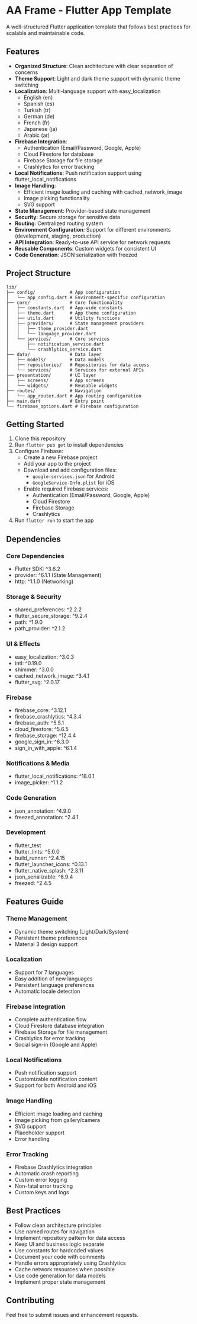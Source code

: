 # AA Frame - Flutter App Template

A well-structured Flutter application template that follows best practices for scalable and maintainable code.

## Features

- **Organized Structure**: Clean architecture with clear separation of concerns
- **Theme Support**: Light and dark theme support with dynamic theme switching
- **Localization**: Multi-language support with easy_localization
  - English (en)
  - Spanish (es)
  - Turkish (tr)
  - German (de)
  - French (fr)
  - Japanese (ja)
  - Arabic (ar)
- **Firebase Integration**:
  - Authentication (Email/Password, Google, Apple)
  - Cloud Firestore for database
  - Firebase Storage for file storage
  - Crashlytics for error tracking
- **Local Notifications**: Push notification support using flutter_local_notifications
- **Image Handling**:
  - Efficient image loading and caching with cached_network_image
  - Image picking functionality
  - SVG support
- **State Management**: Provider-based state management
- **Security**: Secure storage for sensitive data
- **Routing**: Centralized routing system
- **Environment Configuration**: Support for different environments (development, staging, production)
- **API Integration**: Ready-to-use API service for network requests
- **Reusable Components**: Custom widgets for consistent UI
- **Code Generation**: JSON serialization with freezed

## Project Structure

```
lib/
├── config/             # App configuration
│   └── app_config.dart # Environment-specific configuration
├── core/               # Core functionality
│   ├── constants.dart  # App-wide constants
│   ├── theme.dart      # App theme configuration
│   ├── utils.dart      # Utility functions
│   ├── providers/      # State management providers
│   │   ├── theme_provider.dart
│   │   └── language_provider.dart
│   └── services/       # Core services
│       ├── notification_service.dart
│       └── crashlytics_service.dart
├── data/               # Data layer
│   ├── models/         # Data models
│   ├── repositories/   # Repositories for data access
│   └── services/       # Services for external APIs
├── presentation/       # UI layer
│   ├── screens/        # App screens
│   └── widgets/        # Reusable widgets
├── routes/             # Navigation
│   └── app_router.dart # App routing configuration
├── main.dart           # Entry point
└── firebase_options.dart # Firebase configuration
```

## Getting Started

1. Clone this repository
2. Run `flutter pub get` to install dependencies
3. Configure Firebase:
   - Create a new Firebase project
   - Add your app to the project
   - Download and add configuration files:
     - `google-services.json` for Android
     - `GoogleService-Info.plist` for iOS
   - Enable required Firebase services:
     - Authentication (Email/Password, Google, Apple)
     - Cloud Firestore
     - Firebase Storage
     - Crashlytics
4. Run `flutter run` to start the app

## Dependencies

### Core Dependencies
- Flutter SDK: ^3.6.2
- provider: ^6.1.1 (State Management)
- http: ^1.1.0 (Networking)

### Storage & Security
- shared_preferences: ^2.2.2
- flutter_secure_storage: ^9.2.4
- path: ^1.9.0
- path_provider: ^2.1.2

### UI & Effects
- easy_localization: ^3.0.3
- intl: ^0.19.0
- shimmer: ^3.0.0
- cached_network_image: ^3.4.1
- flutter_svg: ^2.0.17

### Firebase
- firebase_core: ^3.12.1
- firebase_crashlytics: ^4.3.4
- firebase_auth: ^5.5.1
- cloud_firestore: ^5.6.5
- firebase_storage: ^12.4.4
- google_sign_in: ^6.3.0
- sign_in_with_apple: ^6.1.4

### Notifications & Media
- flutter_local_notifications: ^18.0.1
- image_picker: ^1.1.2

### Code Generation
- json_annotation: ^4.9.0
- freezed_annotation: ^2.4.1

### Development
- flutter_test
- flutter_lints: ^5.0.0
- build_runner: ^2.4.15
- flutter_launcher_icons: ^0.13.1
- flutter_native_splash: ^2.3.11
- json_serializable: ^6.9.4
- freezed: ^2.4.5

## Features Guide

### Theme Management
- Dynamic theme switching (Light/Dark/System)
- Persistent theme preferences
- Material 3 design support

### Localization
- Support for 7 languages
- Easy addition of new languages
- Persistent language preferences
- Automatic locale detection

### Firebase Integration
- Complete authentication flow
- Cloud Firestore database integration
- Firebase Storage for file management
- Crashlytics for error tracking
- Social sign-in (Google and Apple)

### Local Notifications
- Push notification support
- Customizable notification content
- Support for both Android and iOS

### Image Handling
- Efficient image loading and caching
- Image picking from gallery/camera
- SVG support
- Placeholder support
- Error handling

### Error Tracking
- Firebase Crashlytics integration
- Automatic crash reporting
- Custom error logging
- Non-fatal error tracking
- Custom keys and logs

## Best Practices

- Follow clean architecture principles
- Use named routes for navigation
- Implement repository pattern for data access
- Keep UI and business logic separate
- Use constants for hardcoded values
- Document your code with comments
- Handle errors appropriately using Crashlytics
- Cache network resources when possible
- Use code generation for data models
- Implement proper state management

## Contributing

Feel free to submit issues and enhancement requests.
